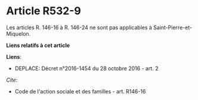 # Article R532-9

Les articles R. 146-16 à R. 146-24 ne sont pas applicables à Saint-Pierre-et-Miquelon.

**Liens relatifs à cet article**

**Liens**:

  - DEPLACE: Décret n°2016-1454 du 28 octobre 2016 - art. 2

_Cite_:

  - Code de l'action sociale et des familles - art. R146-16
